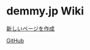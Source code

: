 # demmy.jp Wiki

[新しいページを作成](https://github.com/demmys/demmys.github.io/new/master)

[GitHub](https://github.com/demmys/demmys.github.io)
